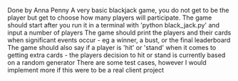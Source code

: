 Done by Anna Penny
A very basic blackjack game, you do not get to be the player but get to choose how many players will participate.
The game should start after you run it in a terminal with 'python black_jack.py' and input a number of players
The game should print the players and their cards when significant events occur - eg a winner, a bust, or the final leaderboard
The game should also say if a player is 'hit' or 'stand' when it comes to getting extra cards - the players decision to hit or stand is currently based on a random generator
There are some test cases, however I would implement more if this were to be a real client project
